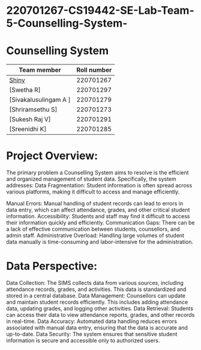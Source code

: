 # 220701267-CS19442-SE-Lab-Team-5-Counselling-System-
# Counselling System
| Team member  | Roll number |
| ------------- | ------------- |
| [Shiny](https://github.com/Shiny1711/CS19442-SE-LAB-Team-5---Counselling-System-)  | 220701267  |
| [Swetha R]  | 220701297  |
| [Sivakalusulingam A ]  | 220701279  |
| [Shriramsethu S]  | 220701273  |
| [Sukesh Raj V]  | 220701291  |
| [Sreenidhi K]  | 220701285  |


# Project Overview:

The primary problem a Counselling System aims to
resolve is the efficient and organized management of student data. Specifically, the
system addresses:
Data Fragmentation: Student information is often spread across various platforms,
making it difficult to access and manage efficiently.

Manual Errors: Manual handling of student records can lead to errors in data entry,
which can affect attendance, grades, and other critical student information.
Accessibility: Students and staff may find it difficult to access their information
quickly and efficiently.
Communication Gaps: There can be a lack of effective communication between
students, counsellors, and admin staff.
Administrative Overload: Handling large volumes of student data manually is
time-consuming and labor-intensive for the administration.


# Data Perspective:
Data Collection: The SIMS collects data from various sources, including
attendance records, grades, and activities. This data is standardized and stored in a
central database.
Data Management: Counsellors can update and maintain student records
efficiently. This includes adding attendance data, updating grades, and logging
other activities.
Data Retrieval: Students can access their data to view attendance reports, grades,
and other records in real-time.
Data Accuracy: Automated data handling reduces errors associated with manual
data entry, ensuring that the data is accurate and up-to-date.
Data Security: The system ensures that sensitive student information is secure and
accessible only to authorized users.
